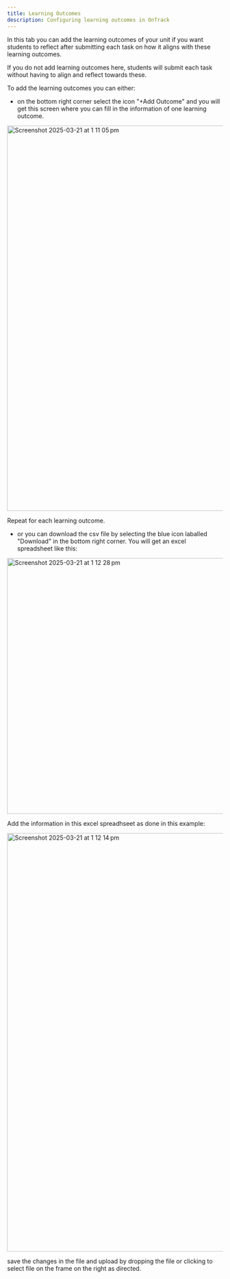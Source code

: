 ```yaml
---
title: Learning Outcomes
description: Configuring learning outcomes in OnTrack
---
```


In this tab you can add the learning outcomes of your unit if you want students to reflect after submitting each task on how it aligns with these learning outcomes.

If you do not add learning outcomes here, students will submit each task without having to align and reflect towards these.

To add the learning outcomes you can either:

* on the bottom right corner select the icon "+Add Outcome" and you will get this screen where you can fill in the information of one learning outcome. 

<img width="898" alt="Screenshot 2025-03-21 at 1 11 05 pm" src="https://github.com/user-attachments/assets/896b2e65-449f-45fc-8f32-a4d97298161f" />

Repeat for each learning outcome.

* or you can download the csv file by selecting the blue icon laballed "Download" in the bottom right corner. You will get an excel spreadsheet like this:

 <img width="596" alt="Screenshot 2025-03-21 at 1 12 28 pm" src="https://github.com/user-attachments/assets/4dd6454e-4527-40d1-b709-581d2458349d" />

Add the information in this excel spreadhseet as done in this example:

<img width="975" alt="Screenshot 2025-03-21 at 1 12 14 pm" src="https://github.com/user-attachments/assets/1112b1cd-c7c0-4866-9d1c-2ba57115b574" />

save the changes in the file and upload by dropping the file or clicking to select file on the frame on the right as directed.

